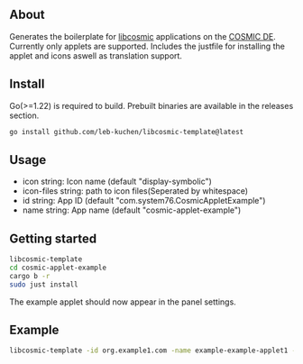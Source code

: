 
## About
Generates the boilerplate for [libcosmic](https://github.com/pop-os/libcosmic) applications on the [COSMIC DE](https://github.com/pop-os/cosmic-epoch).
Currently only applets are supported.
Includes the justfile for installing the applet and icons aswell as translation support.


## Install 
Go(>=1.22) is required to build. Prebuilt binaries are available in the releases section.
```sh
go install github.com/leb-kuchen/libcosmic-template@latest
```
## Usage
- icon string: Icon name (default "display-symbolic")
- icon-files string: path to icon files(Seperated by whitespace)
- id string: App ID (default "com.system76.CosmicAppletExample")
- name string: App name (default "cosmic-applet-example")

## Getting started
```sh
libcosmic-template
cd cosmic-applet-example
cargo b -r
sudo just install
```
The example applet should now appear in the panel settings.
## Example
```sh
libcosmic-template -id org.example1.com -name example-example-applet1 -icon "zoom-original-symbolic.svg" -icon-files "zoom-original-symbolic.svg"
```


